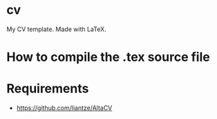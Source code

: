 # cv
My CV template. Made with LaTeX.

# How to compile the .tex source file

# Requirements

* https://github.com/liantze/AltaCV